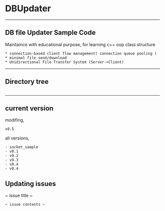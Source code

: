 # DBUpdater
* * *
## DB file Updater Sample Code
Maintaince with educational purpose, for learning c++ oop class structure
```
* connection-based client flow management( connection queue pooling )
* minimal file send/download
* Unidirectional File Transfer System (Server->Client)
```
* * *
## Directory tree
```
```

* * *
## current version
modifing,
```
v0.5
```
all versions,
```
- socket_sample
- v0.1
- v0.2
- v0.3
- v0.4
- v0.4
```
## Updating issues

~ issue title ~
```
~ issue contents ~
```
